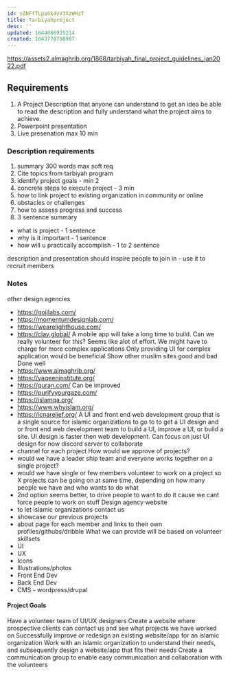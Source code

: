 ```yaml
---
id: sZNFfTLpaSk4vV3XzWHzT
title: Tarbiyahproject
desc: ''
updated: 1644086915214
created: 1643770798987
---
```


https://assets2.almaghrib.org/1868/tarbiyah_final_project_guidelines_jan2022.pdf

## Requirements

1. A Project Description that anyone can understand to get an idea
be able to read the description and fully understand what the project aims to achieve.
2. Powerpoint presentation
3. Live presenation max 10 min

### Description requirements

1. summary 300 words max soft req
2. Cite topics from tarbiyah program
3. identify project goals - min 2
4. concrete steps to execute project - 3 min
5. how to link project to existing organization in community or online
6. obstacles or challenges
7. how to assess progress and success
8. 3 sentence summary
  - what is project - 1 sentence
  - why is it important - 1 sentence
  - how will u practically accomplish - 1 to 2 sentence


description and presentation should inspire people to join in - use it to recruit members

### Notes

other design agencies
  - https://gojilabs.com/
  - https://momentumdesignlab.com/
  - https://wearelighthouse.com/
  - https://clay.global/
A mobile app will take a long time to build. Can we really volunteer for this? Seems like alot of effort. We might have to charge for more complex applications
Only providing UI for complex application would be beneficial
Show other muslim sites good and bad
Done well
  - https://www.almaghrib.org/
  - https://yaqeeninstitute.org/
  - https://quran.com/
Can be improved
  - https://purifyyourgaze.com/
  - https://islamqa.org/
  - https://www.whyislam.org/
  - https://icnarelief.org/
A UI and front end web development group that is a single source for islamic organizations to go to to get a UI design and or front end web development team to build a UI, improve a UI, or build a site.
UI design is faster then web development.
Can focus on just UI design for now
discord server to collaborate
  - channel for each project
How would we approve of projects?
  - would we have a leader ship team and everyone works together on a single project?
  - would we have single or few members volunteer to work on a project so X projects can be going on at same time, depending on how many people we have and who wants to do what
  - 2nd option seems better, to drive people to want to do it cause we cant force people to work on stuff
Design agency website 
  - to let islamic organizations contact us
  - showcase our previous projects
  - about page for each member and links to their own profiles/githubs/dribble
What we can provide will be based on volunteer skillsets
  - UI
  - UX
  - Icons
  - Illustrations/photos
  - Front End Dev
  - Back End Dev
   - CMS - wordpress/drupal


#### Project Goals
Have a volunteer team of UI/UX designers
Create a website where prospective clients can contact us and see what projects we have worked on
Successfully improve or redesign an existing website/app for an islamic organization
Work with an islamic organization to understand their needs, and subsequently design a website/app that fits their needs
Create a communication group to enable easy communication and collaboration with the volunteers 
